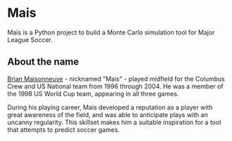 # Mais

Mais is a Python project to build a Monte Carlo simulation tool for Major
League Soccer.

## About the name

[Brian Maisonneuve](https://en.wikipedia.org/wiki/Brian_Maisonneuve) - nicknamed "Mais" - played midfield for the Columbus Crew
and US National team from 1996 through 2004. He was a member of the 1998 US
World Cup team, appearing in all three games.

During his playing career, Mais developed a reputation as a player with great
awareness of the field, and was able to anticipate plays with an uncanny
regularity. This skillset makes him a suitable inspiration for a tool that
attempts to predict soccer games.
